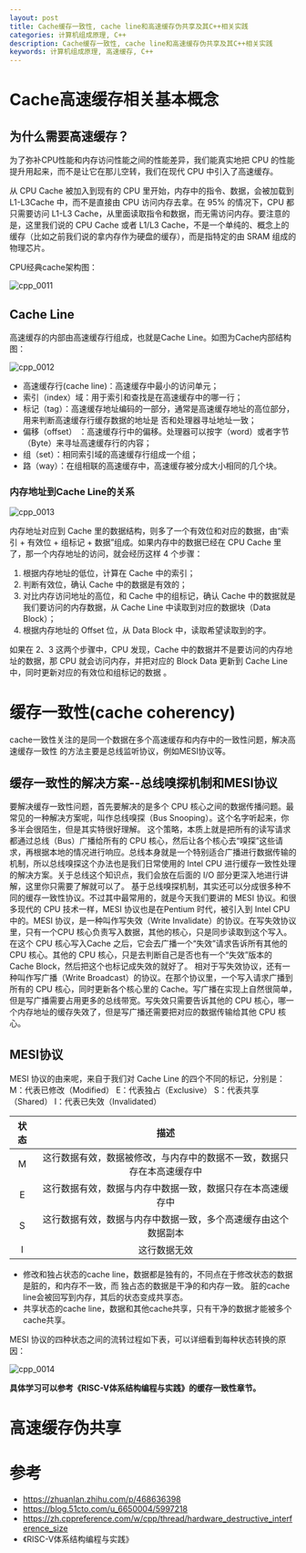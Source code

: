 ```yaml
---
layout: post
title: Cache缓存一致性, cache line和高速缓存伪共享及其C++相关实践
categories: 计算机组成原理, C++
description: Cache缓存一致性, cache line和高速缓存伪共享及其C++相关实践
keywords: 计算机组成原理, 高速缓存, C++
---
```


# Cache高速缓存相关基本概念
## 为什么需要高速缓存？

为了弥补CPU性能和内存访问性能之间的性能差异，我们能真实地把 CPU 的性能提升用起来，而不是让它在那儿空转，我们在现代 CPU 中引入了高速缓存。  

从 CPU Cache 被加入到现有的 CPU 里开始，内存中的指令、数据，会被加载到 L1-L3Cache 中，而不是直接由 CPU 访问内存去拿。在 95% 的情况下，CPU 都只需要访问 L1-L3 Cache，从里面读取指令和数据，而无需访问内存。要注意的是，这里我们说的 CPU Cache 或者 L1/L3 Cache，不是一个单纯的、概念上的缓存（比如之前我们说的拿内存作为硬盘的缓存），而是指特定的由 SRAM 组成的物理芯片。  

CPU经典cache架构图：

![cpp_0011](/images/posts/c++/cpp_0011.png)

## Cache Line

高速缓存的内部由高速缓存行组成，也就是Cache Line。如图为Cache内部结构图：

![cpp_0012](/images/posts/c++/cpp_0012.png)

- 高速缓存行(cache line)：高速缓存中最小的访问单元；
- 索引（index）域：用于索引和查找是在高速缓存中的哪一行；
- 标记（tag）：高速缓存地址编码的一部分，通常是高速缓存地址的高位部分，用来判断高速缓存行缓存数据的地址是 否和处理器寻址地址一致；
- 偏移（offset） ：高速缓存行中的偏移。处理器可以按字（word）或者字节（Byte）来寻址高速缓存行的内容；
- 组（set）：相同索引域的高速缓存行组成一个组；
- 路（way）：在组相联的高速缓存中，高速缓存被分成大小相同的几个块。 

### 内存地址到Cache Line的关系

![cpp_0013](/images/posts/c++/cpp_0013.png)

内存地址对应到 Cache 里的数据结构，则多了一个有效位和对应的数据，由“索引 + 有效位 + 组标记 + 数据”组成。如果内存中的数据已经在 CPU Cache 里了，那一个内存地址的访问，就会经历这样 4 个步骤：

1. 根据内存地址的低位，计算在 Cache 中的索引；
2. 判断有效位，确认 Cache 中的数据是有效的；
3. 对比内存访问地址的高位，和 Cache 中的组标记，确认 Cache 中的数据就是我们要访问的内存数据，从 Cache Line 中读取到对应的数据块（Data Block）；
4. 根据内存地址的 Offset 位，从 Data Block 中，读取希望读取到的字。

如果在 2、3 这两个步骤中，CPU 发现，Cache 中的数据并不是要访问的内存地址的数据，那 CPU 就会访问内存，并把对应的 Block Data 更新到 Cache Line 中，同时更新对应的有效位和组标记的数据 。

# 缓存一致性(cache coherency)

cache一致性关注的是同一个数据在多个高速缓存和内存中的一致性问题，解决高速缓存一致性 的方法主要是总线监听协议，例如MESI协议等。

## 缓存一致性的解决方案--总线嗅探机制和MESI协议

要解决缓存一致性问题，首先要解决的是多个 CPU 核心之间的数据传播问题。最常见的一种解决方案呢，叫作总线嗅探（Bus Snooping）。这个名字听起来，你多半会很陌生，但是其实特很好理解。
这个策略，本质上就是把所有的读写请求都通过总线（Bus）广播给所有的 CPU 核心，然后让各个核心去“嗅探”这些请求，再根据本地的情况进行响应。总线本身就是一个特别适合广播进行数据传输的机制，所以总线嗅探这个办法也是我们日常使用的 Intel CPU 进行缓存一致性处理的解决方案。关于总线这个知识点，我们会放在后面的 I/O 部分更深入地进行讲解，这里你只需要了解就可以了。
基于总线嗅探机制，其实还可以分成很多种不同的缓存一致性协议。不过其中最常用的，就是今天我们要讲的 MESI 协议。和很多现代的 CPU 技术一样，MESI 协议也是在Pentium 时代，被引入到 Intel CPU 中的。MESI 协议，是一种叫作写失效（Write Invalidate）的协议。在写失效协议里，只有一个CPU 核心负责写入数据，其他的核心，只是同步读取到这个写入。在这个 CPU 核心写入Cache 之后，它会去广播一个“失效”请求告诉所有其他的 CPU 核心。其他的 CPU 核心，只是去判断自己是否也有一个“失效”版本的 Cache Block，然后把这个也标记成失效的就好了。
相对于写失效协议，还有一种叫作写广播（Write Broadcast）的协议。在那个协议里，一个写入请求广播到所有的 CPU 核心，同时更新各个核心里的 Cache。写广播在实现上自然很简单，但是写广播需要占用更多的总线带宽。写失效只需要告诉其他的 CPU 核心，哪一个内存地址的缓存失效了，但是写广播还需要把对应的数据传输给其他 CPU 核心。

## MESI协议

MESI 协议的由来呢，来自于我们对 Cache Line 的四个不同的标记，分别是：
M：代表已修改（Modified）
E：代表独占（Exclusive）
S：代表共享（Shared）
I：代表已失效（Invalidated）  

| 状态 |                             描述                             |
| :--: | :----------------------------------------------------------: |
|  M   | 这行数据有效，数据被修改，与内存中的数据不一致，数据只存在本高速缓存中 |
|  E   |  这行数据有效，数据与内存中数据一致，数据只存在本高速缓存中  |
|  S   | 这行数据有效，数据与内存中数据一致，多个高速缓存由这个数据副本 |
|  I   |                         这行数据无效                         |

- 修改和独占状态的cache line，数据都是独有的，不同点在于修改状态的数据是脏的，和内存不一致，而 独占态的数据是干净的和内存一致。 脏的cache line会被回写到内存，其后的状态变成共享态。
- 共享状态的cache line，数据和其他cache共享，只有干净的数据才能被多个cache共享。

MESI 协议的四种状态之间的流转过程如下表，可以详细看到每种状态转换的原因：

![cpp_0014](/images/posts/c++/cpp_0014.png)

**具体学习可以参考《RISC-V体系结构编程与实践》的缓存一致性章节。**

# 高速缓存伪共享




# 参考

- https://zhuanlan.zhihu.com/p/468636398
- https://blog.51cto.com/u_6650004/5997218
- https://zh.cppreference.com/w/cpp/thread/hardware_destructive_interference_size
- 《RISC-V体系结构编程与实践》
